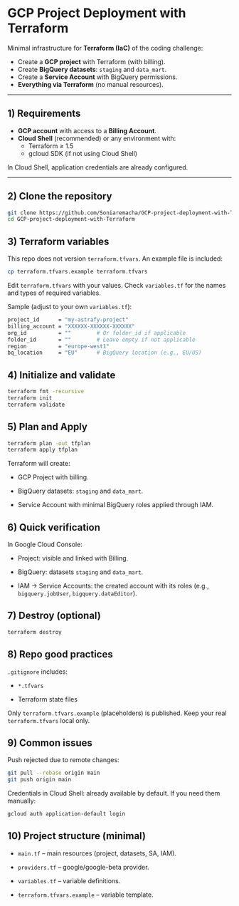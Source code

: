 # GCP Project Deployment with Terraform

Minimal infrastructure for **Terraform (IaC)** of the coding challenge:

- Create a **GCP project** with Terraform (with billing).
- Create **BigQuery datasets**: `staging` and `data_mart`.
- Create a **Service Account** with BigQuery permissions.
- **Everything via Terraform** (no manual resources).

---

## 1) Requirements

- **GCP account** with access to a **Billing Account**.
- **Cloud Shell** (recommended) or any environment with:
  - Terraform ≥ 1.5
  - gcloud SDK (if not using Cloud Shell)

In Cloud Shell, application credentials are already configured.

---

## 2) Clone the repository

```bash
git clone https://github.com/Soniaremacha/GCP-project-deployment-with-Terraform.git
cd GCP-project-deployment-with-Terraform
```

## 3) Terraform variables

This repo does not version `terraform.tfvars`. An example file is included:

```bash
cp terraform.tfvars.example terraform.tfvars
```

Edit `terraform.tfvars` with your values.
Check `variables.tf` for the names and types of required variables.

Sample (adjust to your own `variables.tf`):
```bash
project_id      = "my-astrafy-project"
billing_account = "XXXXXX-XXXXXX-XXXXXX"
org_id          = ""        # Or folder_id if applicable
folder_id       = ""        # Leave empty if not applicable
region          = "europe-west1"
bq_location     = "EU"      # BigQuery location (e.g., EU/US)
```

## 4) Initialize and validate
```bash
terraform fmt -recursive
terraform init
terraform validate
```

## 5) Plan and Apply
```bash
terraform plan -out tfplan
terraform apply tfplan
```
Terraform will create:

- GCP Project with billing.

- BigQuery datasets: `staging` and `data_mart`.

- Service Account with minimal BigQuery roles applied through IAM.


## 6) Quick verification

In Google Cloud Console:

- Project: visible and linked with Billing.

- BigQuery: datasets `staging` and `data_mart`.

- IAM → Service Accounts: the created account with its roles (e.g., `bigquery.jobUser`, `bigquery.dataEditor`).


## 7) Destroy (optional)
```bash
terraform destroy
```

## 8) Repo good practices

`.gitignore` includes:

- `*.tfvars`

- Terraform state files

Only `terraform.tfvars.example` (placeholders) is published.
Keep your real `terraform.tfvars` local only.


## 9) Common issues

Push rejected due to remote changes:
```bash
git pull --rebase origin main
git push origin main
```

Credentials in Cloud Shell: already available by default.
If you need them manually:
```bash
gcloud auth application-default login
```

## 10) Project structure (minimal)

- `main.tf` – main resources (project, datasets, SA, IAM).

- `providers.tf` – google/google-beta provider.

- `variables.tf` – variable definitions.

- `terraform.tfvars.example` – variable template.


